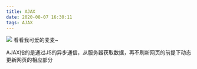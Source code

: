 ```yaml
---
title: AJAX
date: 2020-08-07 16:30:11
tags: AJAX
---
```


<!--more-->
![](/img/maimai1.jpg) 
看看我可爱的麦麦~

AJAX指的是通过JS的异步通信，从服务器获取数据，再不刷新网页的前提下动态更新网页的相应部分
